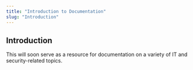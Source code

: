 ```yaml
---
title: "Introduction to Documentation"
slug: "Introduction"
---
```

## Introduction
This will soon serve as a resource for documentation on a variety of IT and security-related topics.